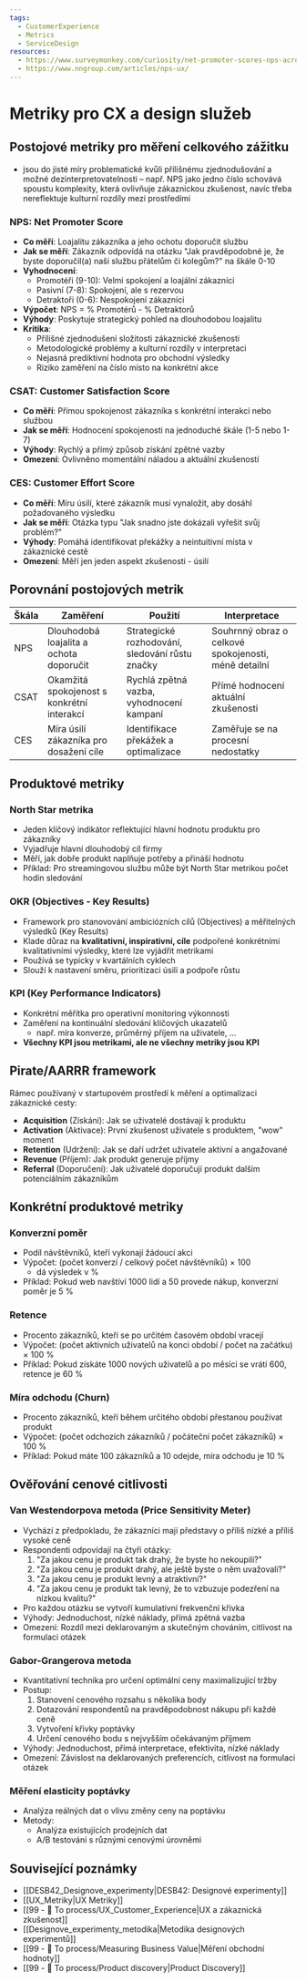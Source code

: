 ```yaml
---
tags:
  - CustomerExperience
  - Metrics
  - ServiceDesign
resources:
  - https://www.surveymonkey.com/curiosity/net-promoter-scores-nps-across-the-world/
  - https://www.nngroup.com/articles/nps-ux/
---
```

# Metriky pro CX a design služeb

## Postojové metriky pro měření celkového zážitku
- jsou do jisté míry problematické kvůli přílišnému zjednodušování a možné dezinterpretovatelnosti – např. NPS jako jedno číslo schovává spoustu komplexity, která ovlivňuje zákaznickou zkušenost, navíc třeba nereflektuje kulturní rozdíly mezi prostředími

### NPS: Net Promoter Score
- **Co měří**: Loajalitu zákazníka a jeho ochotu doporučit službu
- **Jak se měří**: Zákazník odpovídá na otázku "Jak pravděpodobné je, že byste doporučil(a) naši službu přátelům či kolegům?" na škále 0-10
- **Vyhodnocení**:
  - Promotéři (9-10): Velmi spokojení a loajální zákazníci
  - Pasivní (7-8): Spokojení, ale s rezervou
  - Detraktoři (0-6): Nespokojení zákazníci
- **Výpočet**: NPS = % Promotérů - % Detraktorů
- **Výhody**: Poskytuje strategický pohled na dlouhodobou loajalitu
- **Kritika**:
  - Přílišné zjednodušení složitosti zákaznické zkušenosti
  - Metodologické problémy a kulturní rozdíly v interpretaci
  - Nejasná prediktivní hodnota pro obchodní výsledky
  - Riziko zaměření na číslo místo na konkrétní akce

### CSAT: Customer Satisfaction Score
- **Co měří**: Přímou spokojenost zákazníka s konkrétní interakcí nebo službou
- **Jak se měří**: Hodnocení spokojenosti na jednoduché škále (1-5 nebo 1-7)
- **Výhody**: Rychlý a přímý způsob získání zpětné vazby
- **Omezení**: Ovlivněno momentální náladou a aktuální zkušeností

### CES: Customer Effort Score
- **Co měří**: Míru úsilí, které zákazník musí vynaložit, aby dosáhl požadovaného výsledku
- **Jak se měří**: Otázka typu "Jak snadno jste dokázali vyřešit svůj problém?"
- **Výhody**: Pomáhá identifikovat překážky a neintuitivní místa v zákaznické cestě
- **Omezení**: Měří jen jeden aspekt zkušenosti - úsilí

## Porovnání postojových metrik

| Škála | Zaměření | Použití | Interpretace |
|-------|----------|---------|--------------|
| NPS | Dlouhodobá loajalita a ochota doporučit | Strategické rozhodování, sledování růstu značky | Souhrnný obraz o celkové spokojenosti, méně detailní |
| CSAT | Okamžitá spokojenost s konkrétní interakcí | Rychlá zpětná vazba, vyhodnocení kampaní | Přímé hodnocení aktuální zkušenosti |
| CES | Míra úsilí zákazníka pro dosažení cíle | Identifikace překážek a optimalizace | Zaměřuje se na procesní nedostatky |

## Produktové metriky

### North Star metrika
- Jeden klíčový indikátor reflektující hlavní hodnotu produktu pro zákazníky
- Vyjadřuje hlavní dlouhodobý cíl firmy
- Měří, jak dobře produkt naplňuje potřeby a přináší hodnotu
- Příklad: Pro streamingovou službu může být North Star metrikou počet hodin sledování

### OKR (Objectives - Key Results)
- Framework pro stanovování ambiciózních cílů (Objectives) a měřitelných výsledků (Key Results)
- Klade důraz na **kvalitativní, inspirativní, cíle** podpořené konkrétními kvalitativními výsledky, které lze vyjádřit metrikami
- Používá se typicky v kvartálních cyklech
- Slouží k nastavení směru, prioritizaci úsilí a podpoře růstu

### KPI (Key Performance Indicators)
- Konkrétní měřítka pro operativní monitoring výkonnosti
- Zaměření na kontinuální sledování klíčových ukazatelů
	- např. míra konverze, průměrný příjem na uživatele, ...
- **Všechny KPI jsou metrikami, ale ne všechny metriky jsou KPI**

## Pirate/AARRR framework
Rámec používaný v startupovém prostředí k měření a optimalizaci zákaznické cesty:
- **Acquisition** (Získání): Jak se uživatelé dostávají k produktu
- **Activation** (Aktivace): První zkušenost uživatele s produktem, "wow" moment
- **Retention** (Udržení): Jak se daří udržet uživatele aktivní a angažované
- **Revenue** (Příjem): Jak produkt generuje příjmy
- **Referral** (Doporučení): Jak uživatelé doporučují produkt dalším potenciálním zákazníkům

## Konkrétní produktové metriky

### Konverzní poměr
- Podíl návštěvníků, kteří vykonají žádoucí akci
- Výpočet: (počet konverzí / celkový počet návštěvníků) × 100
	- dá výsledek v %
- Příklad: Pokud web navštíví 1000 lidí a 50 provede nákup, konverzní poměr je 5 %

### Retence
- Procento zákazníků, kteří se po určitém časovém období vracejí
- Výpočet: (počet aktivních uživatelů na konci období / počet na začátku) × 100 %
- Příklad: Pokud získáte 1000 nových uživatelů a po měsíci se vrátí 600, retence je 60 %

### Míra odchodu (Churn)
- Procento zákazníků, kteří během určitého období přestanou používat produkt
- Výpočet: (počet odchozích zákazníků / počáteční počet zákazníků) × 100 %
- Příklad: Pokud máte 100 zákazníků a 10 odejde, míra odchodu je 10 %

## Ověřování cenové citlivosti

### Van Westendorpova metoda (Price Sensitivity Meter)
- Vychází z předpokladu, že zákazníci mají představy o příliš nízké a příliš vysoké ceně
- Respondenti odpovídají na čtyři otázky:
  1. "Za jakou cenu je produkt tak drahý, že byste ho nekoupili?"
  2. "Za jakou cenu je produkt drahý, ale ještě byste o něm uvažovali?"
  3. "Za jakou cenu je produkt levný a atraktivní?"
  4. "Za jakou cenu je produkt tak levný, že to vzbuzuje podezření na nízkou kvalitu?"
- Pro každou otázku se vytvoří kumulativní frekvenční křivka
- Výhody: Jednoduchost, nízké náklady, přímá zpětná vazba
- Omezení: Rozdíl mezi deklarovaným a skutečným chováním, citlivost na formulaci otázek

### Gabor-Grangerova metoda
- Kvantitativní technika pro určení optimální ceny maximalizující tržby
- Postup:
  1. Stanovení cenového rozsahu s několika body
  2. Dotazování respondentů na pravděpodobnost nákupu při každé ceně
  3. Vytvoření křivky poptávky
  4. Určení cenového bodu s nejvyšším očekávaným příjmem
- Výhody: Jednoduchost, přímá interpretace, efektivita, nízké náklady
- Omezení: Závislost na deklarovaných preferencích, citlivost na formulaci otázek

### Měření elasticity poptávky
- Analýza reálných dat o vlivu změny ceny na poptávku
- Metody:
  - Analýza existujících prodejních dat
  - A/B testování s různými cenovými úrovněmi

## Související poznámky
- [[DESB42_Designove_experimenty|DESB42: Designové experimenty]]
- [[UX_Metriky|UX Metriky]]
- [[99 - 📄 To process/UX_Customer_Experience|UX a zákaznická zkušenost]]
- [[Designove_experimenty_metodika|Metodika designových experimentů]]
- [[99 - 📄 To process/Measuring Business Value|Měření obchodní hodnoty]]
- [[99 - 📄 To process/Product discovery|Product Discovery]]
